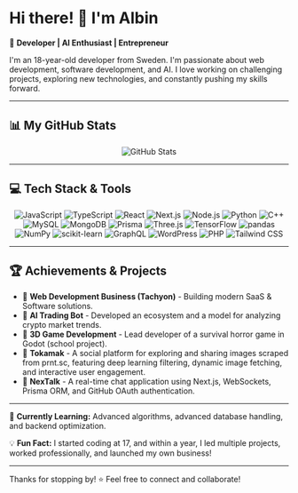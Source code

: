 # Hi there! 👋 I'm Albin

🚀 **Developer | AI Enthusiast | Entrepreneur**

I'm an 18-year-old developer from Sweden. I'm passionate about web development, software development, and AI. I love working on challenging projects, exploring new technologies, and constantly pushing my skills forward.

---

## 📊 My GitHub Stats

<div align="center">
  <img src="https://github-readme-stats.vercel.app/api?username=albinhasanaj&show_icons=true&theme=radical" alt="GitHub Stats" />
</div>

---

## 💻 Tech Stack & Tools

<p align="center">
  <img src="https://img.shields.io/badge/JavaScript-F7DF1E?style=for-the-badge&logo=javascript&logoColor=black" alt="JavaScript" />
  <img src="https://img.shields.io/badge/TypeScript-3178C6?style=for-the-badge&logo=typescript&logoColor=white" alt="TypeScript" />
  <img src="https://img.shields.io/badge/React-61DAFB?style=for-the-badge&logo=react&logoColor=black" alt="React" />
  <img src="https://img.shields.io/badge/Next.js-000000?style=for-the-badge&logo=nextdotjs&logoColor=white" alt="Next.js" />
  <img src="https://img.shields.io/badge/Node.js-339933?style=for-the-badge&logo=nodedotjs&logoColor=white" alt="Node.js" />
  <img src="https://img.shields.io/badge/Python-3776AB?style=for-the-badge&logo=python&logoColor=white" alt="Python" />
  <img src="https://img.shields.io/badge/C++-00599C?style=for-the-badge&logo=cplusplus&logoColor=white" alt="C++" />
  <img src="https://img.shields.io/badge/MySQL-4479A1?style=for-the-badge&logo=mysql&logoColor=white" alt="MySQL" />
  <img src="https://img.shields.io/badge/MongoDB-47A248?style=for-the-badge&logo=mongodb&logoColor=white" alt="MongoDB" />
  <img src="https://img.shields.io/badge/Prisma-2D3748?style=for-the-badge&logo=prisma&logoColor=white" alt="Prisma" />
  <img src="https://img.shields.io/badge/Three.js-000000?style=for-the-badge&logo=three.js&logoColor=white" alt="Three.js" />
  <img src="https://img.shields.io/badge/TensorFlow-FF6F00?style=for-the-badge&logo=tensorflow&logoColor=white" alt="TensorFlow" />
  <img src="https://img.shields.io/badge/pandas-150458?style=for-the-badge&logo=pandas&logoColor=white" alt="pandas" />
  <img src="https://img.shields.io/badge/NumPy-013243?style=for-the-badge&logo=numpy&logoColor=white" alt="NumPy" />
  <img src="https://img.shields.io/badge/scikit--learn-F7931E?style=for-the-badge&logo=scikit-learn&logoColor=white" alt="scikit-learn" />
  <img src="https://img.shields.io/badge/GraphQL-E10098?style=for-the-badge&logo=graphql&logoColor=white" alt="GraphQL" />
  <img src="https://img.shields.io/badge/WordPress-21759B?style=for-the-badge&logo=wordpress&logoColor=white" alt="WordPress" />
  <img src="https://img.shields.io/badge/PHP-777BB4?style=for-the-badge&logo=php&logoColor=white" alt="PHP" />
  <img src="https://img.shields.io/badge/Tailwind_CSS-38B2AC?style=for-the-badge&logo=tailwind-css&logoColor=white" alt="Tailwind CSS" />
</p>


---

## 🏆 Achievements & Projects

- 🔹 **Web Development Business (Tachyon)** - Building modern SaaS & Software solutions.
- 🔹 **AI Trading Bot** - Developed an ecosystem and a model for analyzing crypto market trends.
- 🔹 **3D Game Development** - Lead developer of a survival horror game in Godot (school project).
- 🔹 **Tokamak** - A social platform for exploring and sharing images scraped from prnt.sc, featuring deep learning filtering, dynamic image fetching, and interactive user engagement.
- 🔹 **NexTalk** - A real-time chat application using Next.js, WebSockets, Prisma ORM, and GitHub OAuth authentication.

---

🎯 **Currently Learning:** Advanced algorithms, advanced database handling, and backend optimization.

💡 **Fun Fact:** I started coding at 17, and within a year, I led multiple projects, worked professionally, and launched my own business!

---

Thanks for stopping by! ⭐ Feel free to connect and collaborate!
